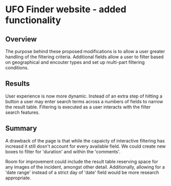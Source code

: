 # UFO Finder website - added functionality

## Overview
The purpose behind these proposed modifications is to allow a user greater handling of the filtering criteria. Additional fields allow a user to filter based on geographical and encouter types and set up multi-part filtering conditions.

## Results
User experience is now more dynamic. Instead of an extra step of hitting a button a user may enter search terms across a numbers of fields to narrow the result table. Filtering is executed as a user interacts with the filter search features.

## Summary
A drawback of the page is that while the capaicty of interactive filtering has increasd it still dosn't account for every available field. We could create new boxes to filter for 'duration' and within the 'comments'.

Room for improvement could include the result table reserving space for any images of the incident, amongst other detail. Additionally, allowing for a 'date range' instead of a strict day of 'date' field would be more research appropriate. 

